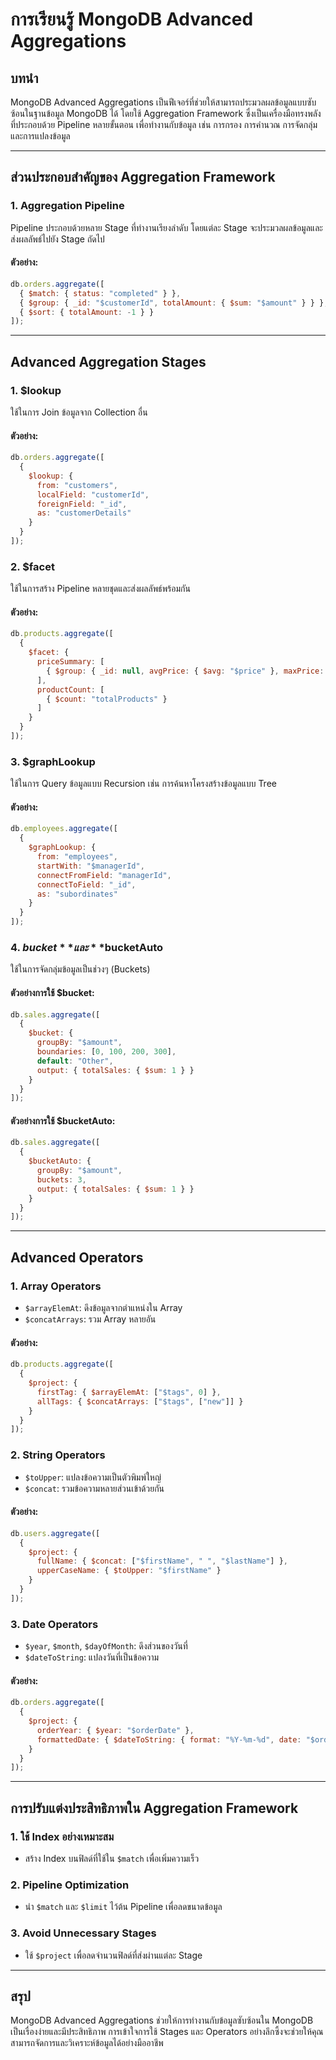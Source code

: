# การเรียนรู้ MongoDB Advanced Aggregations

## บทนำ
MongoDB Advanced Aggregations เป็นฟีเจอร์ที่ช่วยให้สามารถประมวลผลข้อมูลแบบซับซ้อนในฐานข้อมูล MongoDB ได้ โดยใช้ Aggregation Framework ซึ่งเป็นเครื่องมือทรงพลังที่ประกอบด้วย Pipeline หลายขั้นตอน เพื่อทำงานกับข้อมูล เช่น การกรอง การคำนวณ การจัดกลุ่ม และการแปลงข้อมูล

---

## ส่วนประกอบสำคัญของ Aggregation Framework

### 1. **Aggregation Pipeline**
Pipeline ประกอบด้วยหลาย Stage ที่ทำงานเรียงลำดับ โดยแต่ละ Stage จะประมวลผลข้อมูลและส่งผลลัพธ์ไปยัง Stage ถัดไป

#### ตัวอย่าง:
```javascript
db.orders.aggregate([
  { $match: { status: "completed" } },
  { $group: { _id: "$customerId", totalAmount: { $sum: "$amount" } } },
  { $sort: { totalAmount: -1 } }
]);
```

---

## Advanced Aggregation Stages

### 1. **$lookup**
ใช้ในการ Join ข้อมูลจาก Collection อื่น

#### ตัวอย่าง:
```javascript
db.orders.aggregate([
  {
    $lookup: {
      from: "customers",
      localField: "customerId",
      foreignField: "_id",
      as: "customerDetails"
    }
  }
]);
```

### 2. **$facet**
ใช้ในการสร้าง Pipeline หลายชุดและส่งผลลัพธ์พร้อมกัน

#### ตัวอย่าง:
```javascript
db.products.aggregate([
  {
    $facet: {
      priceSummary: [
        { $group: { _id: null, avgPrice: { $avg: "$price" }, maxPrice: { $max: "$price" } } }
      ],
      productCount: [
        { $count: "totalProducts" }
      ]
    }
  }
]);
```

### 3. **$graphLookup**
ใช้ในการ Query ข้อมูลแบบ Recursion เช่น การค้นหาโครงสร้างข้อมูลแบบ Tree

#### ตัวอย่าง:
```javascript
db.employees.aggregate([
  {
    $graphLookup: {
      from: "employees",
      startWith: "$managerId",
      connectFromField: "managerId",
      connectToField: "_id",
      as: "subordinates"
    }
  }
]);
```

### 4. **$bucket** และ **$bucketAuto**
ใช้ในการจัดกลุ่มข้อมูลเป็นช่วงๆ (Buckets)

#### ตัวอย่างการใช้ $bucket:
```javascript
db.sales.aggregate([
  {
    $bucket: {
      groupBy: "$amount",
      boundaries: [0, 100, 200, 300],
      default: "Other",
      output: { totalSales: { $sum: 1 } }
    }
  }
]);
```

#### ตัวอย่างการใช้ $bucketAuto:
```javascript
db.sales.aggregate([
  {
    $bucketAuto: {
      groupBy: "$amount",
      buckets: 3,
      output: { totalSales: { $sum: 1 } }
    }
  }
]);
```

---

## Advanced Operators

### 1. **Array Operators**
- `$arrayElemAt`: ดึงข้อมูลจากตำแหน่งใน Array
- `$concatArrays`: รวม Array หลายอัน

#### ตัวอย่าง:
```javascript
db.products.aggregate([
  {
    $project: {
      firstTag: { $arrayElemAt: ["$tags", 0] },
      allTags: { $concatArrays: ["$tags", ["new"]] }
    }
  }
]);
```

### 2. **String Operators**
- `$toUpper`: แปลงข้อความเป็นตัวพิมพ์ใหญ่
- `$concat`: รวมข้อความหลายส่วนเข้าด้วยกัน

#### ตัวอย่าง:
```javascript
db.users.aggregate([
  {
    $project: {
      fullName: { $concat: ["$firstName", " ", "$lastName"] },
      upperCaseName: { $toUpper: "$firstName" }
    }
  }
]);
```

### 3. **Date Operators**
- `$year`, `$month`, `$dayOfMonth`: ดึงส่วนของวันที่
- `$dateToString`: แปลงวันที่เป็นข้อความ

#### ตัวอย่าง:
```javascript
db.orders.aggregate([
  {
    $project: {
      orderYear: { $year: "$orderDate" },
      formattedDate: { $dateToString: { format: "%Y-%m-%d", date: "$orderDate" } }
    }
  }
]);
```

---

## การปรับแต่งประสิทธิภาพใน Aggregation Framework

### 1. **ใช้ Index อย่างเหมาะสม**
- สร้าง Index บนฟิลด์ที่ใช้ใน `$match` เพื่อเพิ่มความเร็ว

### 2. **Pipeline Optimization**
- นำ `$match` และ `$limit` ไว้ต้น Pipeline เพื่อลดขนาดข้อมูล

### 3. **Avoid Unnecessary Stages**
- ใช้ `$project` เพื่อลดจำนวนฟิลด์ที่ส่งผ่านแต่ละ Stage

---

## สรุป
MongoDB Advanced Aggregations ช่วยให้การทำงานกับข้อมูลซับซ้อนใน MongoDB เป็นเรื่องง่ายและมีประสิทธิภาพ การเข้าใจการใช้ Stages และ Operators อย่างลึกซึ้งจะช่วยให้คุณสามารถจัดการและวิเคราะห์ข้อมูลได้อย่างมืออาชีพ
